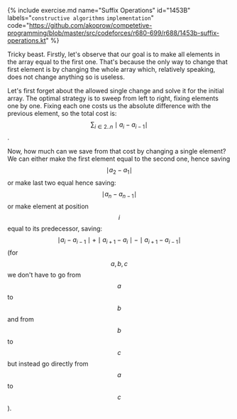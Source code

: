 {% include exercise.md name="Suffix Operations" id="1453B" labels="`constructive algorithms` `implementation`"
   code="https://github.com/akoprow/competetive-programming/blob/master/src/codeforces/r680-699/r688/1453b-suffix-operations.kt"
%}

Tricky beast.  Firstly, let's observe that our goal is to make all elements in the array equal to the first one.  That's because the only way to change that first element is by changing the whole array which, relatively speaking, does not change anything so is useless.

Let's first forget about the allowed single change and solve it for the initial array.  The optimal strategy is to sweep from left to right, fixing elements one by one.  Fixing each one costs us the absolute difference with the previous element, so the total cost is: $$\sum_{i \in 2..n} \mid a_i - a_{i-1} \mid$$.

Now, how much can we save from that cost by changing a single element?  We can either make the first element equal to the second one, hence saving $$\mid a_2 - a_1\mid$$ or make last two equal hence saving: $$\mid a_n - a_{n-1}\mid$$ or make element at position $$i$$ equal to its predecessor, saving: $$\mid a_i - a_{i-1} \mid + \mid a_{i+1} - a_{i} \mid - \mid a_{i+1} - a_{i-1} \mid$$ (for $$a, b, c$$ we don't have to go from $$a$$ to $$b$$ and from $$b$$ to $$c$$ but instead go directly from $$a$$ to $$c$$).
